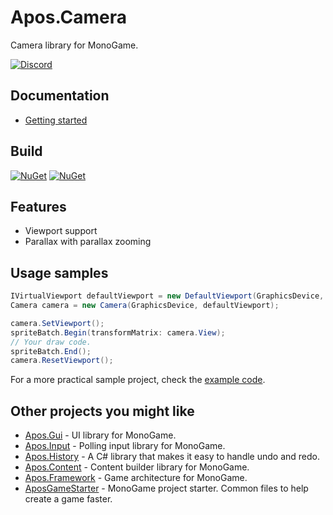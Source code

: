 # Apos.Camera
Camera library for MonoGame.

[![Discord](https://img.shields.io/discord/355231098122272778.svg)](https://discord.gg/N9t26Uv)

## Documentation

* [Getting started](https://apostolique.github.io/Apos.Camera/getting-started/)

## Build

[![NuGet](https://img.shields.io/nuget/v/Apos.Camera.svg)](https://www.nuget.org/packages/Apos.Camera/) [![NuGet](https://img.shields.io/nuget/dt/Apos.Camera.svg)](https://www.nuget.org/packages/Apos.Camera/)

## Features

* Viewport support
* Parallax with parallax zooming

## Usage samples

```csharp
IVirtualViewport defaultViewport = new DefaultViewport(GraphicsDevice, Window);
Camera camera = new Camera(GraphicsDevice, defaultViewport);

camera.SetViewport();
spriteBatch.Begin(transformMatrix: camera.View);
// Your draw code.
spriteBatch.End();
camera.ResetViewport();
```

For a more practical sample project, check the [example code](https://github.com/Apostolique/Apos.Camera/blob/master/Example/Game/GameRoot.cs).

## Other projects you might like

* [Apos.Gui](https://github.com/Apostolique/Apos.Gui) - UI library for MonoGame.
* [Apos.Input](https://github.com/Apostolique/Apos.Gui) -  Polling input library for MonoGame.
* [Apos.History](https://github.com/Apostolique/Apos.History) - A C# library that makes it easy to handle undo and redo.
* [Apos.Content](https://github.com/Apostolique/Apos.Content) - Content builder library for MonoGame.
* [Apos.Framework](https://github.com/Apostolique/Apos.Framework) - Game architecture for MonoGame.
* [AposGameStarter](https://github.com/Apostolique/AposGameStarter) - MonoGame project starter. Common files to help create a game faster.

